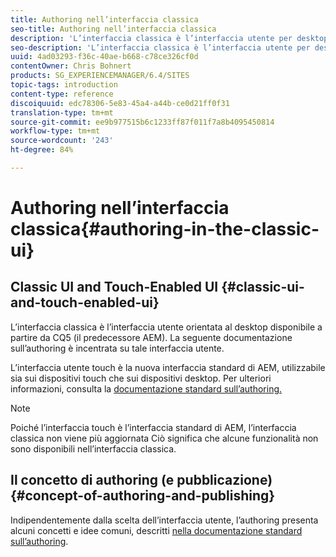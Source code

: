 ```yaml
---
title: Authoring nell’interfaccia classica
seo-title: Authoring nell’interfaccia classica
description: 'L’interfaccia classica è l’interfaccia utente per desktop disponibile a partire da CQ5. La seguente documentazione sull’authoring è incentrata su tale interfaccia utente. L’interfaccia utente touch è la nuova interfaccia utente standard di AEM, utilizzabile sia sui dispositivi sia touch che sui dispositivi desktop. Per ulteriori informazioni, consulta la documentazione standard sull’authoring. '
seo-description: 'L’interfaccia classica è l’interfaccia utente per desktop disponibile a partire da CQ5. La seguente documentazione sull’authoring è incentrata su tale interfaccia utente. L’interfaccia utente touch è la nuova interfaccia utente standard di AEM, utilizzabile sia sui dispositivi sia touch che sui dispositivi desktop. Per ulteriori informazioni, consulta la documentazione standard sull’authoring. '
uuid: 4ad03293-f36c-40ae-b668-c78ce326cf0d
contentOwner: Chris Bohnert
products: SG_EXPERIENCEMANAGER/6.4/SITES
topic-tags: introduction
content-type: reference
discoiquuid: edc78306-5e83-45a4-a44b-ce0d21ff0f31
translation-type: tm+mt
source-git-commit: ee9b977515b6c1233ff87f011f7a8b4095450814
workflow-type: tm+mt
source-wordcount: '243'
ht-degree: 84%

---
```



# Authoring nell’interfaccia classica{#authoring-in-the-classic-ui}

## Classic UI and Touch-Enabled UI {#classic-ui-and-touch-enabled-ui}

L’interfaccia classica è l’interfaccia utente orientata al desktop disponibile a partire da CQ5 (il predecessore AEM). La seguente documentazione sull’authoring è incentrata su tale interfaccia utente.

L’interfaccia utente touch è la nuova interfaccia standard di AEM, utilizzabile sia sui dispositivi touch che sui dispositivi desktop. Per ulteriori informazioni, consulta la [documentazione standard sull’authoring.](/help/sites-authoring/author.md)

>[!NOTE]
>
>Poiché l’interfaccia touch è l’interfaccia standard di AEM, l’interfaccia classica non viene più aggiornata Ciò significa che alcune funzionalità non sono disponibili nell’interfaccia classica.

## Il concetto di authoring (e pubblicazione) {#concept-of-authoring-and-publishing}

Indipendentemente dalla scelta dell’interfaccia utente, l’authoring presenta alcuni concetti e idee comuni, descritti [nella documentazione standard sull’authoring](/help/sites-authoring/author.md#concept-of-authoring-and-publishing).
